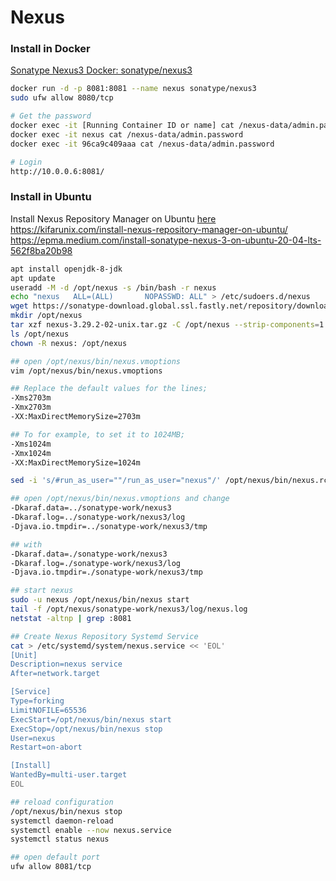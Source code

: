 # Nexus

### Install in Docker
[Sonatype Nexus3 Docker: sonatype/nexus3](https://hub.docker.com/r/sonatype/nexus3/)

```sh
docker run -d -p 8081:8081 --name nexus sonatype/nexus3
sudo ufw allow 8080/tcp

# Get the password
docker exec -it [Running Container ID or name] cat /nexus-data/admin.password
docker exec -it nexus cat /nexus-data/admin.password
docker exec -it 96ca9c409aaa cat /nexus-data/admin.password

# Login
http://10.0.0.6:8081/
```

### Install in Ubuntu 

Install Nexus Repository Manager on Ubuntu [here](https://kifarunix.com/install-nexus-repository-manager-on-ubuntu/)
https://kifarunix.com/install-nexus-repository-manager-on-ubuntu/
https://epma.medium.com/install-sonatype-nexus-3-on-ubuntu-20-04-lts-562f8ba20b98

```sh
apt install openjdk-8-jdk
apt update
useradd -M -d /opt/nexus -s /bin/bash -r nexus
echo "nexus   ALL=(ALL)       NOPASSWD: ALL" > /etc/sudoers.d/nexus
wget https://sonatype-download.global.ssl.fastly.net/repository/downloads-prod-group/3/nexus-3.29.2-02-unix.tar.gz
mkdir /opt/nexus
tar xzf nexus-3.29.2-02-unix.tar.gz -C /opt/nexus --strip-components=1
ls /opt/nexus
chown -R nexus: /opt/nexus

## open /opt/nexus/bin/nexus.vmoptions
vim /opt/nexus/bin/nexus.vmoptions

## Replace the default values for the lines;
-Xms2703m
-Xmx2703m
-XX:MaxDirectMemorySize=2703m

## To for example, to set it to 1024MB;
-Xms1024m
-Xmx1024m
-XX:MaxDirectMemorySize=1024m

sed -i 's/#run_as_user=""/run_as_user="nexus"/' /opt/nexus/bin/nexus.rc

## open /opt/nexus/bin/nexus.vmoptions and change
-Dkaraf.data=../sonatype-work/nexus3
-Dkaraf.log=../sonatype-work/nexus3/log
-Djava.io.tmpdir=../sonatype-work/nexus3/tmp

## with 
-Dkaraf.data=./sonatype-work/nexus3
-Dkaraf.log=./sonatype-work/nexus3/log
-Djava.io.tmpdir=./sonatype-work/nexus3/tmp

## start nexus
sudo -u nexus /opt/nexus/bin/nexus start
tail -f /opt/nexus/sonatype-work/nexus3/log/nexus.log
netstat -altnp | grep :8081

## Create Nexus Repository Systemd Service
cat > /etc/systemd/system/nexus.service << 'EOL'
[Unit]
Description=nexus service
After=network.target

[Service]
Type=forking
LimitNOFILE=65536
ExecStart=/opt/nexus/bin/nexus start
ExecStop=/opt/nexus/bin/nexus stop
User=nexus
Restart=on-abort

[Install]
WantedBy=multi-user.target
EOL

## reload configuration
/opt/nexus/bin/nexus stop
systemctl daemon-reload
systemctl enable --now nexus.service
systemctl status nexus

## open default port
ufw allow 8081/tcp